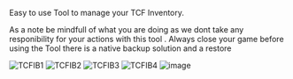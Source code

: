 Easy to use Tool to manage your TCF Inventory.

As a note be mindfull of what you are doing as we dont take any responibility for your actions with this tool .
Always close your game before using the Tool 
there is a native backup solution and a restore

![TCFIB1](https://github.com/user-attachments/assets/4efa2db5-4064-40f6-8f3b-27337eeaad43)
![TCFIB2](https://github.com/user-attachments/assets/f02d6dc3-a6b0-44c4-98ee-bc7c96cea219)
![TCFIB3](https://github.com/user-attachments/assets/4174ff42-72a8-44a5-a8b5-dec88435ec6c)
![TCFIB4](https://github.com/user-attachments/assets/e0a6b803-48fb-4286-abc2-adb8828e9d98)
![image](https://github.com/user-attachments/assets/dd76c9f3-ae1d-4da4-8476-e7388921e332)
